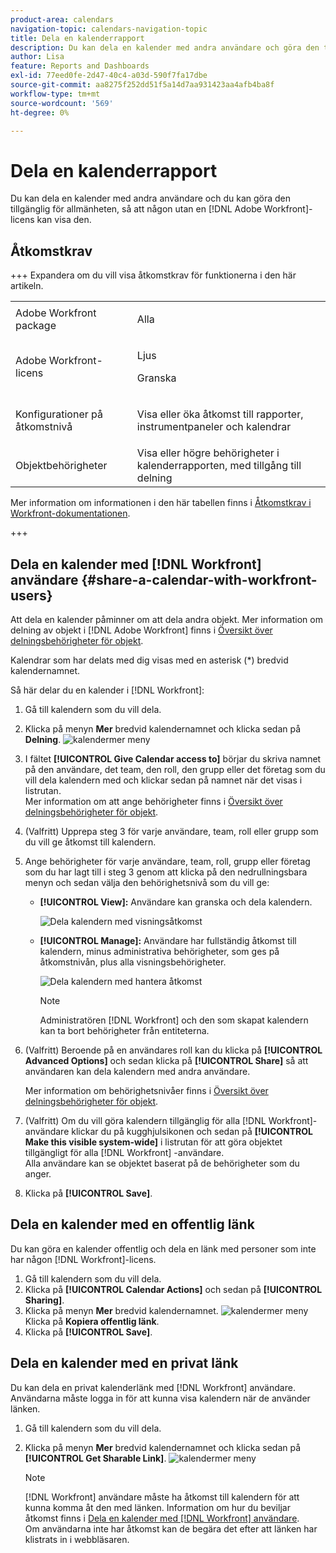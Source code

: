 ```yaml
---
product-area: calendars
navigation-topic: calendars-navigation-topic
title: Dela en kalenderrapport
description: Du kan dela en kalender med andra användare och göra den tillgänglig för allmänheten, så att någon utan en [!DNL Adobe Workfront] licens kan visa den.
author: Lisa
feature: Reports and Dashboards
exl-id: 77eed0fe-2d47-40c4-a03d-590f7fa17dbe
source-git-commit: aa8275f252dd51f5a14d7aa931423aa4afb4ba8f
workflow-type: tm+mt
source-wordcount: '569'
ht-degree: 0%

---
```


# Dela en kalenderrapport


Du kan dela en kalender med andra användare och du kan göra den tillgänglig för allmänheten, så att någon utan en [!DNL Adobe Workfront]-licens kan visa den.

## Åtkomstkrav

+++ Expandera om du vill visa åtkomstkrav för funktionerna i den här artikeln.

<table style="table-layout:auto"> 
 <col> 
 </col> 
 <col> 
 </col> 
 <tbody> 
  <tr> 
   <td role="rowheader">Adobe Workfront package</td> 
   <td> <p>Alla</p> </td> 
  </tr> 
  <tr> 
   <td role="rowheader">Adobe Workfront-licens</td> 
   <td><p>Ljus</p>
       <p>Granska</p></td> 
  </tr> 
  <tr> 
   <td role="rowheader">Konfigurationer på åtkomstnivå</td> 
   <td> <p> Visa eller öka åtkomst till rapporter, instrumentpaneler och kalendrar</p></td> 
  </tr> 
  <tr> 
   <td role="rowheader">Objektbehörigheter</td> 
   <td>Visa eller högre behörigheter i kalenderrapporten, med tillgång till delning</td> 
  </tr> 
 </tbody> 
</table>

Mer information om informationen i den här tabellen finns i [Åtkomstkrav i Workfront-dokumentationen](/help/quicksilver/administration-and-setup/add-users/access-levels-and-object-permissions/access-level-requirements-in-documentation.md).

+++

## Dela en kalender med [!DNL Workfront] användare {#share-a-calendar-with-workfront-users}

Att dela en kalender påminner om att dela andra objekt. Mer information om delning av objekt i [!DNL Adobe Workfront] finns i [Översikt över delningsbehörigheter för objekt](../../../workfront-basics/grant-and-request-access-to-objects/sharing-permissions-on-objects-overview.md).

Kalendrar som har delats med dig visas med en asterisk (&#42;) bredvid kalendernamnet.

Så här delar du en kalender i [!DNL Workfront]:

1. Gå till kalendern som du vill dela.
1. Klicka på menyn **Mer** bredvid kalendernamnet och klicka sedan på **Delning**.
   ![kalendermer meny](assets/more-menu-calendar.png)
1. I fältet **[!UICONTROL Give Calendar access to]** börjar du skriva namnet på den användare, det team, den roll, den grupp eller det företag som du vill dela kalendern med och klickar sedan på namnet när det visas i listrutan.\
   Mer information om att ange behörigheter finns i [Översikt över delningsbehörigheter för objekt](../../../workfront-basics/grant-and-request-access-to-objects/sharing-permissions-on-objects-overview.md).

1. (Valfritt) Upprepa steg 3 för varje användare, team, roll eller grupp som du vill ge åtkomst till kalendern.
1. Ange behörigheter för varje användare, team, roll, grupp eller företag som du har lagt till i steg 3 genom att klicka på den nedrullningsbara menyn och sedan välja den behörighetsnivå som du vill ge:

   * **[!UICONTROL View]:** Användare kan granska och dela kalendern.

     ![Dela kalendern med visningsåtkomst](assets/view-calendar.png)

   * **[!UICONTROL Manage]:** Användare har fullständig åtkomst till kalendern, minus administrativa behörigheter, som ges på åtkomstnivån, plus alla visningsbehörigheter.

     ![Dela kalendern med hantera åtkomst](assets/manage-calendar.png)

     >[!NOTE]
     >
     >Administratören [!DNL Workfront] och den som skapat kalendern kan ta bort behörigheter från entiteterna.

1. (Valfritt) Beroende på en användares roll kan du klicka på **[!UICONTROL Advanced Options]** och sedan klicka på &#x200B; **[!UICONTROL Share]** så att användaren kan dela kalendern med andra användare.

   Mer information om behörighetsnivåer finns i [Översikt över delningsbehörigheter för objekt](../../../workfront-basics/grant-and-request-access-to-objects/sharing-permissions-on-objects-overview.md).

1. (Valfritt) Om du vill göra kalendern tillgänglig för alla [!DNL Workfront]-användare klickar du på kugghjulsikonen och sedan på **[!UICONTROL Make this visible system-wide]** i listrutan för att göra objektet tillgängligt för alla [!DNL Workfront] -användare.\
   Alla användare kan se objektet baserat på de behörigheter som du anger.

1. Klicka på **[!UICONTROL Save]**.

## Dela en kalender med en offentlig länk

Du kan göra en kalender offentlig och dela en länk med personer som inte har någon [!DNL Workfront]-licens.

1. Gå till kalendern som du vill dela.
1. Klicka på **[!UICONTROL Calendar Actions]** och sedan på **[!UICONTROL Sharing]**.
1. Klicka på menyn **Mer** bredvid kalendernamnet.
   ![kalendermer meny](assets/more-menu-calendar.png)
Klicka på **Kopiera offentlig länk**.
1. Klicka på **[!UICONTROL Save]**.

## Dela en kalender med en privat länk

Du kan dela en privat kalenderlänk med [!DNL Workfront] användare. Användarna måste logga in för att kunna visa kalendern när de använder länken.

1. Gå till kalendern som du vill dela.
1. Klicka på menyn **Mer** bredvid kalendernamnet och klicka sedan på **[!UICONTROL Get Sharable Link]**.
   ![kalendermer meny](assets/more-menu-calendar.png)

   >[!NOTE]
   >
   >[!DNL Workfront] användare måste ha åtkomst till kalendern för att kunna komma åt den med länken. Information om hur du beviljar åtkomst finns i [Dela en kalender med [!DNL Workfront] användare](#share-a-calendar-with-workfront-users).\
   >Om användarna inte har åtkomst kan de begära det efter att länken har klistrats in i webbläsaren.

